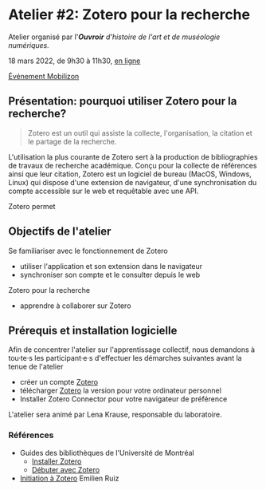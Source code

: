 # Atelier #2: Zotero pour la recherche

Atelier organisé par l'***Ouvroir** d'histoire de l'art et de muséologie numériques.*

18 mars 2022, de 9h30 à 11h30, [en ligne](https://umontreal.zoom.us/j/82480661654?pwd=cUlzb09hZ3lkd2UvcmpPbTdmQkZBQT09)

[Événement Mobilizon]() 

## Présentation: pourquoi utiliser Zotero pour la recherche? 

> Zotero est un outil qui assiste la collecte, l'organisation, la citation et le partage de la recherche.

L'utilisation la plus courante de Zotero sert à la production de bibliographies de travaux de recherche académique. Conçu pour la collecte de références ainsi que leur citation, Zotero est un logiciel de bureau (MacOS, Windows, Linux) qui dispose d'une extension de navigateur, d'une synchronisation du compte accessible sur le web et requêtable avec une API. 

Zotero permet 

<!-- proposer à Edouard de faire une démo de son utilisation avec le corpus de Marseus? on peut utiliser la biblio MONA comme contenu. Sinon, créer un exemple? -->



## Objectifs de l'atelier

Se familiariser avec le fonctionnement de Zotero

- utiliser l'application et son extension dans le navigateur
- synchroniser son compte et le consulter depuis le web

Zotero pour la recherche

- apprendre à collaborer sur Zotero



## Prérequis et installation logicielle

Afin de concentrer l'atelier sur l'apprentissage collectif, nous demandons à tou·te·s les participant·e·s d'effectuer les démarches suivantes avant la tenue de l'atelier

- créer un compte [Zotero](https://zotero.org/) <!-- envoyer son identifiant Zotero à ouvroir@umontrealca pour être ajouté·e à l'espace de travail collectif? -->
- télécharger [Zotero](https://www.zotero.org/download/) la version pour votre ordinateur personnel
- Installer Zotero Connector pour votre navigateur de préférence

L'atelier sera animé par Lena Krause, responsable du laboratoire.

### Références

- Guides des bibliothèques de l'Université de Montréal
  - [Installer Zotero](https://bib.umontreal.ca/citer/logiciels-bibliographiques/zotero/installer)
  - [Débuter avec Zotero](https://bib.umontreal.ca/citer/logiciels-bibliographiques/zotero/debuter)
- [Initiation à Zotero](https://issuu.com/emilienruiz/docs/zotero_19-06-2012) Emilien Ruiz
